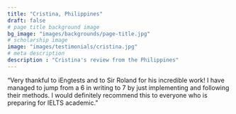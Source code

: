 ```yaml
---
title: "Cristina, Philippines"
draft: false
# page title background image
bg_image: "images/backgrounds/page-title.jpg"
# scholarship image
image: "images/testimonials/cristina.jpg"
# meta description
description : "Cristina's review from the Philippines"
---
```


“Very thankful to iEngtests and to Sir Roland for his incredible work! I have managed to jump from a 6 in writing to 7 by just implementing and following their methods. I would definitely recommend this to everyone who is preparing for IELTS academic."